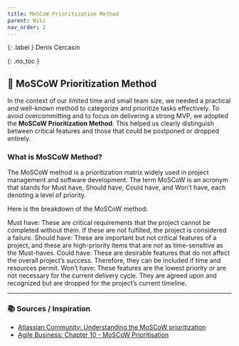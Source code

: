 ```yaml
---
title: MoSCoW Prioritization Method
parent: Wiki
nav_order: 2
---
```


{: .label }
Denis Cercasin

{: .no_toc }
## 🧠 MoSCoW Prioritization Method 
In the context of our limited time and small team size, we needed a practical and well-known method to categorize and prioritize tasks effectively. To avoid overcommitting and to focus on delivering a strong MVP, we adopted the **MoSCoW Prioritization Method**. This helped us clearly distinguish between critical features and those that could be postponed or dropped entirely.


### What is MoSCoW Method?
The MoSCoW method is a prioritization matrix widely used in project management and software development. The term MoSCoW is an acronym that stands for Must have, Should have, Could have, and Won’t have, each denoting a level of priority.

Here is the breakdown of the MoSCoW method: 

Must have: These are critical requirements that the project cannot be completed without them. If these are not fulfilled, the project is considered a failure.
Should have: These are important but not critical features of a project, and these are high-priority items that are not as time-sensitive as the Must-haves.
Could have: These are desirable features that do not affect the overall project’s success. Therefore, they can be included if time and resources permit.
Won’t have: These features are the lowest priority or are not necessary for the current delivery cycle. They are agreed upon and recognized but are dropped for the project’s current timeline.

---

### 📚 Sources / Inspiration

- [Atlassian Community: Understanding the MoSCoW prioritization](https://community.atlassian.com/forums/App-Central-articles/Understanding-the-MoSCoW-prioritization-How-to-implement-it-into/ba-p/2463999/)
- [Agile Business: Chapter 10 - MoSCoW Prioritisation](https://www.agilebusiness.org/dsdm-project-framework/moscow-prioririsation.html)